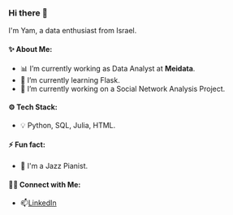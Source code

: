 ### Hi there 👋
I'm Yam, a data enthusiast from Israel.

#### ✨ About Me:

- 📊 I’m currently working as Data Analyst at **Meidata**.
- 🌱 I’m currently learning Flask.
- 🔭 I’m currently working on a Social Network Analysis Project.

#### ⚙️ Tech Stack:
- 💡 Python, SQL, Julia, HTML.

#### ⚡ Fun fact: 
- 🎹 I'm a Jazz Pianist.

#### 🙌🏻 Connect with Me:
- 📫[LinkedIn](https://www.linkedin.com/in/yam-timor/)

